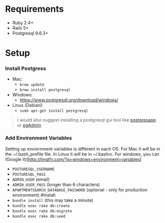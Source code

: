 # Requirements
- Ruby 2.4+
- Rails 5+
- Postgresql 9.6.3+

# Setup
### Install Postgress
- Mac:
    - ```brew update```
    - ```brew install postgresql```
- Windows:
    - https://www.postgresql.org/download/windows/
- Linux (Debian):
    - ```sudo apt-get install postgresql```
> I would also suggest installing a postgresql gui tool like [postgresapp](https://postgresapp.com/documentation/gui-tools.html) or [pgAdmin](https://www.pgadmin.org/)
### Add Environment Variables
Setting up enviornment variables is different in each OS. For Mac it will be in the ~/.bash_profile file. In Linux it will be in ~/.bashrc. For windows, you can (Google it)[http://lmgtfy.com/?q=windows+environment+variables]
- ```POSTGRESQL_USERNAME```
- ```POSTGRESQL_PASS```
- ```ADMIN_USER``` (email)
- ```ADMIN_USER_PASS``` (longer than 6 characters)
- ```APARTMENTSEARCH_DATABASE_PASSWORD``` (optional - only for production environment)
#Install 
- ```bundle install``` (this may take a minute)
- ```bundle exec rake db:create```
- ```bundle exec rake db:migrate```
- ```bundle exec rake db:seed```
 
